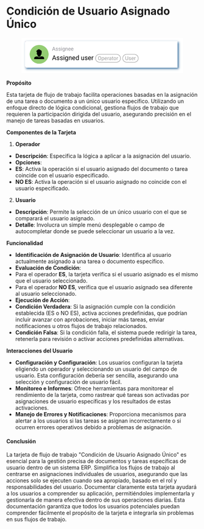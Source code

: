 # Condición de Usuario Asignado Único

<figure><img src="../../../.gitbook/assets/userlmn_77e991cee96598023f9a3ac7ad230e50.png" alt=""><figcaption></figcaption></figure>

**Propósito**

Esta tarjeta de flujo de trabajo facilita operaciones basadas en la asignación de una tarea o documento a un único usuario específico. Utilizando un enfoque directo de lógica condicional, gestiona flujos de trabajo que requieren la participación dirigida del usuario, asegurando precisión en el manejo de tareas basadas en usuarios.

**Componentes de la Tarjeta**

1. **Operador**
* **Descripción**: Especifica la lógica a aplicar a la asignación del usuario.
* **Opciones**:
* **ES**: Activa la operación si el usuario asignado del documento o tarea coincide con el usuario especificado.
* **NO ES**: Activa la operación si el usuario asignado no coincide con el usuario especificado.
2. **Usuario**
* **Descripción**: Permite la selección de un único usuario con el que se comparará el usuario asignado.
* **Detalle**: Involucra un simple menú desplegable o campo de autocompletar donde se puede seleccionar un usuario a la vez.

**Funcionalidad**

* **Identificación de Asignación de Usuario**: Identifica al usuario actualmente asignado a una tarea o documento específico.
* **Evaluación de Condición**:
* Para el operador **ES**, la tarjeta verifica si el usuario asignado es el mismo que el usuario seleccionado.
* Para el operador **NO ES**, verifica que el usuario asignado sea diferente al usuario seleccionado.
* **Ejecución de Acción**:
* **Condición Verdadera**: Si la asignación cumple con la condición establecida (ES o NO ES), activa acciones predefinidas, que podrían incluir avanzar con aprobaciones, iniciar más tareas, enviar notificaciones u otros flujos de trabajo relacionados.
* **Condición Falsa**: Si la condición falla, el sistema puede redirigir la tarea, retenerla para revisión o activar acciones predefinidas alternativas.

**Interacciones del Usuario**

* **Configuración y Configuración**: Los usuarios configuran la tarjeta eligiendo un operador y seleccionando un usuario del campo de usuario. Esta configuración debería ser sencilla, asegurando una selección y configuración de usuario fácil.
* **Monitoreo e Informes**: Ofrece herramientas para monitorear el rendimiento de la tarjeta, como rastrear qué tareas son activadas por asignaciones de usuario específicas y los resultados de estas activaciones.
* **Manejo de Errores y Notificaciones**: Proporciona mecanismos para alertar a los usuarios si las tareas se asignan incorrectamente o si ocurren errores operativos debido a problemas de asignación.

#### Conclusión

La tarjeta de flujo de trabajo "Condición de Usuario Asignado Único" es esencial para la gestión precisa de documentos y tareas específicas de usuario dentro de un sistema ERP. Simplifica los flujos de trabajo al centrarse en asignaciones individuales de usuarios, asegurando que las acciones solo se ejecuten cuando sea apropiado, basado en el rol y responsabilidades del usuario. Documentar claramente esta tarjeta ayudará a los usuarios a comprender su aplicación, permitiéndoles implementarla y gestionarla de manera efectiva dentro de sus operaciones diarias. Esta documentación garantiza que todos los usuarios potenciales puedan comprender fácilmente el propósito de la tarjeta e integrarla sin problemas en sus flujos de trabajo.
